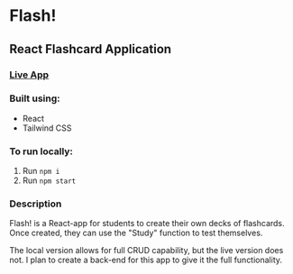 # Flash!

## React Flashcard Application

### [Live App](https://flashcard-app-sk.vercel.app/)

### Built using:

- React
- Tailwind CSS

### To run locally:

1. Run `npm i`
2. Run `npm start`

### Description

Flash! is a React-app for students to create their own decks of flashcards. Once created, they can use the "Study" function to test themselves.

The local version allows for full CRUD capability, but the live version does not. I plan to create a back-end for this app to give it the full functionality.
